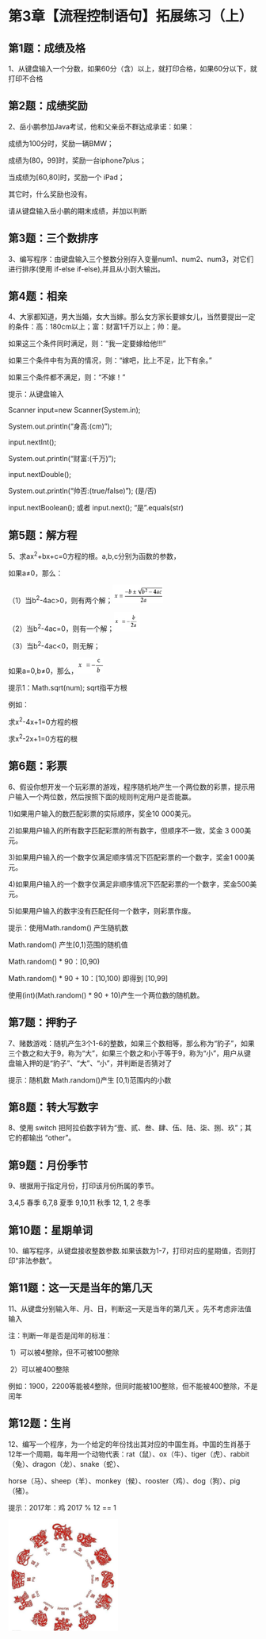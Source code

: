 # 第3章【流程控制语句】拓展练习（上）

## 第1题：成绩及格

1、从键盘输入一个分数，如果60分（含）以上，就打印合格，如果60分以下，就打印不合格

## 第2题：成绩奖励

2、岳小鹏参加Java考试，他和父亲岳不群达成承诺：如果：

成绩为100分时，奖励一辆BMW；

成绩为(80，99]时，奖励一台iphone7plus；

当成绩为[60,80]时，奖励一个 iPad；

其它时，什么奖励也没有。

请从键盘输入岳小鹏的期末成绩，并加以判断

## 第3题：三个数排序

3、编写程序：由键盘输入三个整数分别存入变量num1、num2、num3，对它们进行排序(使用 if-else if-else),并且从小到大输出。

## 第4题：相亲

4、大家都知道，男大当婚，女大当嫁。那么女方家长要嫁女儿，当然要提出一定的条件：高：180cm以上；富：财富1千万以上；帅：是。

如果这三个条件同时满足，则：“我一定要嫁给他!!!”

如果三个条件中有为真的情况，则：“嫁吧，比上不足，比下有余。”

如果三个条件都不满足，则：“不嫁！”

提示：从键盘输入

Scanner input=new Scanner(System.in);

System.out.println(“身高:(cm)”);

input.nextInt();

System.out.println(“财富:(千万)”);

input.nextDouble();

System.out.println(“帅否:(true/false)”);   (是/否)

input.nextBoolean();   或者   input.next();   “是”.equals(str)

## 第5题：解方程

5、求ax<sup>2</sup>+bx+c=0方程的根。a,b,c分别为函数的参数，

如果a≠0，那么：

（1）当b<sup>2</sup>-4ac>0，则有两个解；![img](imgs\wps1.jpg)

（2）当b<sup>2</sup>-4ac=0，则有一个解；![img](imgs\wps2.jpg)

（3）当b<sup>2</sup>-4ac<0，则无解；

如果a=0,b≠0，那么，![img](imgs\wps3.jpg)

 

提示1：Math.sqrt(num);  sqrt指平方根

例如：

求x<sup>2</sup>-4x+1=0方程的根

求x<sup>2</sup>-2x+1=0方程的根

## 第6题：彩票

6、假设你想开发一个玩彩票的游戏，程序随机地产生一个两位数的彩票，提示用户输入一个两位数，然后按照下面的规则判定用户是否能赢。

1)如果用户输入的数匹配彩票的实际顺序，奖金10 000美元。

2)如果用户输入的所有数字匹配彩票的所有数字，但顺序不一致，奖金 3 000美元。

3)如果用户输入的一个数字仅满足顺序情况下匹配彩票的一个数字，奖金1 000美元。

4)如果用户输入的一个数字仅满足非顺序情况下匹配彩票的一个数字，奖金500美元。

5)如果用户输入的数字没有匹配任何一个数字，则彩票作废。

提示：使用Math.random() 产生随机数

Math.random() 产生[0,1)范围的随机值

Math.random() * 90：[0,90) 

Math.random() * 90 + 10：[10,100) 即得到  [10,99]

使用(int)(Math.random() * 90  + 10)产生一个两位数的随机数。

## 第7题：押豹子

7、赌数游戏：随机产生3个1-6的整数，如果三个数相等，那么称为“豹子”，如果三个数之和大于9，称为“大”，如果三个数之和小于等于9，称为“小”，用户从键盘输入押的是“豹子”、“大”、“小”，并判断是否猜对了

提示：随机数  Math.random()产生 [0,1)范围内的小数

## 第8题：转大写数字

8、使用 switch 把阿拉伯数字转为“壹、贰、叁、肆、伍、陆、柒、捌、玖”；其它的都输出 “other”。

## 第9题：月份季节

9、根据用于指定月份，打印该月份所属的季节。

3,4,5 春季 6,7,8 夏季  9,10,11 秋季 12, 1, 2 冬季

## 第10题：星期单词

10、编写程序，从键盘接收整数参数.如果该数为1-7，打印对应的星期值，否则打印“非法参数”。

## 第11题：这一天是当年的第几天

11、从键盘分别输入年、月、日，判断这一天是当年的第几天 。先不考虑非法值输入

   注：判断一年是否是闰年的标准：

​       1）可以被4整除，但不可被100整除

​       2）可以被400整除

例如：1900，2200等能被4整除，但同时能被100整除，但不能被400整除，不是闰年

## 第12题：生肖

12、编写一个程序，为一个给定的年份找出其对应的中国生肖。中国的生肖基于12年一个周期，每年用一个动物代表：rat（鼠）、ox（牛）、tiger（虎）、rabbit（兔）、dragon（龙）、snake（蛇）、

​      horse（马）、sheep（羊）、monkey（候）、rooster（鸡）、dog（狗）、pig（猪）。

提示：2017年：鸡   2017 % 12 == 1

![img](imgs\wps4.png) 

